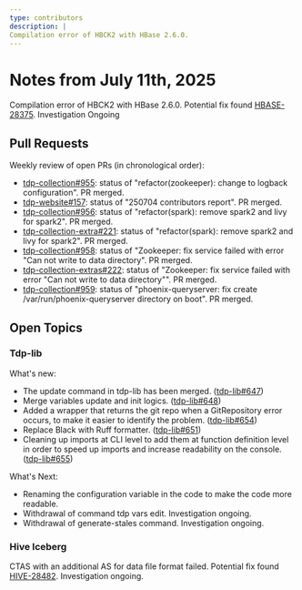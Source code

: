 ```yaml
---
type: contributors
description: |
Compilation error of HBCK2 with HBase 2.6.0.
---
```


# Notes from July 11th, 2025

Compilation error of HBCK2 with HBase 2.6.0.
Potential fix found [HBASE-28375](https://github.com/apache/hbase-operator-tools/pull/140/files).
Investigation Ongoing

## Pull Requests

Weekly review of open PRs (in chronological order):

- [tdp-collection#955](https://github.com/TOSIT-IO/tdp-collection/pull/955): status of "refactor(zookeeper): change to logback configuration". PR merged.
- [tdp-website#157](https://github.com/TOSIT-IO/tdp-website/pull/157): status of "250704 contributors report". PR merged.
- [tdp-collection#956](https://github.com/TOSIT-IO/tdp-collection/pull/956): status of "refactor(spark): remove spark2 and livy for spark2". PR merged.
- [tdp-collection-extra#221](https://github.com/TOSIT-IO/tdp-collection-extras/pull/221): status of "refactor(spark): remove spark2 and livy for spark2". PR merged.
- [tdp-collection#958](https://github.com/TOSIT-IO/tdp-collection/pull/958): status of "Zookeeper: fix service failed with error "Can not write to data directory". PR merged.
- [tdp-collection-extras#222](https://github.com/TOSIT-IO/tdp-collection-extras/pull/222): status of "Zookeeper: fix service failed with error "Can not write to data directory"". PR merged.
- [tdp-collection#959](https://github.com/TOSIT-IO/tdp-collection/pull/959): status of "phoenix-queryserver: fix create /var/run/phoenix-queryserver directory on boot". PR merged.


## Open Topics

### Tdp-lib
What's new:
- The update command in tdp-lib has been merged. ([tdp-lib#647](https://github.com/TOSIT-IO/tdp-lib/pull/647))
- Merge variables update and init logics. ([tdp-lib#648](https://github.com/TOSIT-IO/tdp-lib/pull/648))
- Added a wrapper that returns the git repo when a GitRepository error occurs, to make it easier to identify the problem. ([tdp-lib#654](https://github.com/TOSIT-IO/tdp-lib/pull/654))
- Replace Black with Ruff formatter. ([tdp-lib#651](https://github.com/TOSIT-IO/tdp-lib/pull/651))
- Cleaning up imports at CLI level to add them at function definition level in order to speed up imports and increase readability on the console. ([tdp-lib#655](https://github.com/TOSIT-IO/tdp-lib/pull/655))

What's Next:
- Renaming the configuration variable in the code to make the code more readable.
- Withdrawal of command tdp vars edit. Investigation ongoing.
- Withdrawal of generate-stales command. Investigation ongoing.

### Hive Iceberg
CTAS with an additional AS for data file format failed.
Potential fix found [HIVE-28482](https://github.com/apache/hive/pull/5414). Investigation ongoing.
